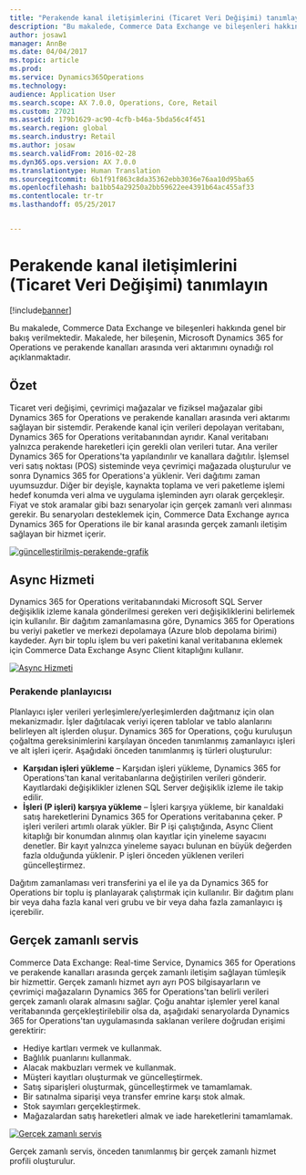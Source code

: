 ```yaml
---
title: "Perakende kanal iletişimlerini (Ticaret Veri Değişimi) tanımlayın"
description: "Bu makalede, Commerce Data Exchange ve bileşenleri hakkında genel bir bakış verilmektedir. Makalede, her bileşenin, Microsoft Dynamics 365 for Operations ve perakende kanalları arasında veri aktarımını oynadığı rol açıklanmaktadır."
author: josaw1
manager: AnnBe
ms.date: 04/04/2017
ms.topic: article
ms.prod: 
ms.service: Dynamics365Operations
ms.technology: 
audience: Application User
ms.search.scope: AX 7.0.0, Operations, Core, Retail
ms.custom: 27021
ms.assetid: 179b1629-ac90-4cfb-b46a-5bda56c4f451
ms.search.region: global
ms.search.industry: Retail
ms.author: josaw
ms.search.validFrom: 2016-02-28
ms.dyn365.ops.version: AX 7.0.0
ms.translationtype: Human Translation
ms.sourcegitcommit: 6b1f91f863c8da35362ebb3036e76aa10d95ba65
ms.openlocfilehash: ba1bb54a29250a2bb59622ee4391b64ac455af33
ms.contentlocale: tr-tr
ms.lasthandoff: 05/25/2017


---
```


# <a name="define-retail-channel-communications-commerce-data-exchange"></a>Perakende kanal iletişimlerini (Ticaret Veri Değişimi) tanımlayın

[!include[banner](../includes/banner.md)]


Bu makalede, Commerce Data Exchange ve bileşenleri hakkında genel bir bakış verilmektedir. Makalede, her bileşenin, Microsoft Dynamics 365 for Operations ve perakende kanalları arasında veri aktarımını oynadığı rol açıklanmaktadır.

<a name="overview"></a>Özet
--------

Ticaret veri değişimi, çevrimiçi mağazalar ve fiziksel mağazalar gibi Dynamics 365 for Operations ve perakende kanalları arasında veri aktarımı sağlayan bir sistemdir. Perakende kanal için verileri depolayan veritabanı, Dynamics 365 for Operations veritabanından ayrıdır. Kanal veritabanı yalnızca perakende hareketleri için gerekli olan verileri tutar. Ana veriler Dynamics 365 for Operations'ta yapılandırılır ve kanallara dağıtılır. İşlemsel veri satış noktası (POS) sisteminde veya çevrimiçi mağazada oluşturulur ve sonra Dynamics 365 for Operations'a yüklenir. Veri dağıtımı zaman uyumsuzdur. Diğer bir deyişle, kaynakta toplama ve veri paketleme işlemi hedef konumda veri alma ve uygulama işleminden ayrı olarak gerçekleşir. Fiyat ve stok aramalar gibi bazı senaryolar için gerçek zamanlı veri alınması gerekir. Bu senaryoları desteklemek için, Commerce Data Exchange ayrıca Dynamics 365 for Operations ile bir kanal arasında gerçek zamanlı iletişim sağlayan bir hizmet içerir. 

[![güncelleştirilmiş-perakende-grafik](./media/updated-retail-graphic.png)](./media/updated-retail-graphic.png)  

## <a name="async-service"></a>Async Hizmeti
Dynamics 365 for Operations veritabanındaki Microsoft SQL Server değişiklik izleme kanala gönderilmesi gereken veri değişikliklerini belirlemek için kullanılır. Bir dağıtım zamanlamasına göre, Dynamics 365 for Operations bu veriyi paketler ve merkezi depolamaya (Azure blob depolama birimi) kaydeder. Ayrı bir toplu işlem bu veri paketini kanal veritabanına eklemek için Commerce Data Exchange Async Client kitaplığını kullanır. 

[![Async Hizmeti](./media/async-300x239.png)](./media/async.png)

### <a name="retail-scheduler"></a>Perakende planlayıcısı

Planlayıcı işler verileri yerleşimlere/yerleşimlerden dağıtmanız için olan mekanizmadır. İşler dağıtılacak veriyi içeren tablolar ve tablo alanlarını belirleyen alt işlerden oluşur. Dynamics 365 for Operations, çoğu kuruluşun çoğaltma gereksinimlerini karşılayan önceden tanımlanmış zamanlayıcı işleri ve alt işleri içerir. Aşağıdaki önceden tanımlanmış iş türleri oluşturulur:

-   **Karşıdan işleri yükleme** – Karşıdan işleri yükleme, Dynamics 365 for Operations'tan kanal veritabanlarına değiştirilen verileri gönderir. Kayıtlardaki değişiklikler izlenen SQL Server değişiklik izleme ile takip edilir.
-   **İşleri (P işleri) karşıya yükleme** – İşleri karşıya yükleme, bir kanaldaki satış hareketlerini Dynamics 365 for Operations veritabanına çeker. P işleri verileri artımlı olarak yükler. Bir P işi çalıştığında, Async Client kitaplığı bir konumdan alınmış olan kayıtlar için yineleme sayacını denetler. Bir kayıt yalnızca yineleme sayacı bulunan en büyük değerden fazla olduğunda yüklenir. P işleri önceden yüklenen verileri güncelleştirmez.

Dağıtım zamanlaması veri transferini ya el ile ya da Dynamics 365 for Operations bir toplu iş planlayarak çalıştırmak için kullanılır. Bir dağıtım planı bir veya daha fazla kanal veri grubu ve bir veya daha fazla zamanlayıcı iş içerebilir.

## <a name="realtime-service"></a>Gerçek zamanlı servis
Commerce Data Exchange: Real-time Service, Dynamics 365 for Operations ve perakende kanalları arasında gerçek zamanlı iletişim sağlayan tümleşik bir hizmettir. Gerçek zamanlı hizmet ayrı ayrı POS bilgisayarların ve çevrimiçi mağazaların Dynamics 365 for Operations'tan belirli verileri gerçek zamanlı olarak almasını sağlar. Çoğu anahtar işlemler yerel kanal veritabanında gerçekleştirilebilir olsa da, aşağıdaki senaryolarda Dynamics 365 for Operations'tan uygulamasında saklanan verilere doğrudan erişimi gerektirir:

-   Hediye kartları vermek ve kullanmak.
-   Bağlılık puanlarını kullanmak.
-   Alacak makbuzları vermek ve kullanmak.
-   Müşteri kayıtları oluşturmak ve güncelleştirmek.
-   Satış siparişleri oluşturmak, güncelleştirmek ve tamamlamak.
-   Bir satınalma siparişi veya transfer emrine karşı stok almak.
-   Stok sayımları gerçekleştirmek.
-   Mağazalardan satış hareketleri almak ve iade hareketlerini tamamlamak.

[![Gerçek zamanlı servis](./media/rts.png)](./media/rts.png) 

Gerçek zamanlı servis, önceden tanımlanmış bir gerçek zamanlı hizmet profili oluşturulur.




